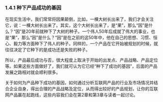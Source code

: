 ### 1.4.1 种下产品成功的基因

在现实生活中，我们常常将因果颠倒，比如，一棵大树长出来了，我们才会关注它，说：一棵大树长出来了。其实，这个大树长出来了，是“果”，那么“因”是什么？“因”是20年前就种下了大树的种子。一个伟人50年后成就了伟大的事业，也是“果”，那么“因”是什么？“因”是在之前的这50年中，他在自己的思想、习惯、恒心、毅力等方面种下了伟人的种子。同样的，一个产品在它开始被规划的时候，就往往决定了它种下的是成功还是失败的种子。

所以，产品最后成功与否，很大程度上取决于开始的出发点、产品战略、产品定位等。如果这些方面做好了，我们就可认为它已经“种下了成功的基因”，后面的产品发展之路相对就会顺利很多。

关于如何为产品种下成功的基因，如何通过分析互联网产品的行业及市场情况并结合企业自身，得出合理的产品战略及定位，从而得出较好的产品规划，让你的互联网产品赢在起跑线，这些内容我们会在第2章和第3章与读者一起讨论。
